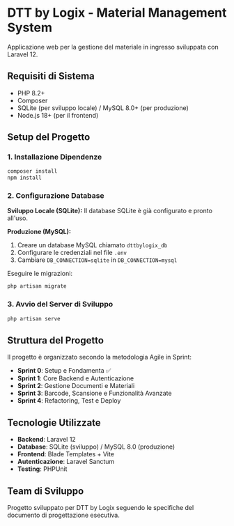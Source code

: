 # DTT by Logix - Material Management System

Applicazione web per la gestione del materiale in ingresso sviluppata con Laravel 12.

## Requisiti di Sistema

- PHP 8.2+
- Composer
- SQLite (per sviluppo locale) / MySQL 8.0+ (per produzione)
- Node.js 18+ (per il frontend)

## Setup del Progetto

### 1. Installazione Dipendenze
```bash
composer install
npm install
```

### 2. Configurazione Database
**Sviluppo Locale (SQLite):**
Il database SQLite è già configurato e pronto all'uso.

**Produzione (MySQL):**
1. Creare un database MySQL chiamato `dttbylogix_db`
2. Configurare le credenziali nel file `.env`
3. Cambiare `DB_CONNECTION=sqlite` in `DB_CONNECTION=mysql`

Eseguire le migrazioni:
```bash
php artisan migrate
```

### 3. Avvio del Server di Sviluppo
```bash
php artisan serve
```

## Struttura del Progetto

Il progetto è organizzato secondo la metodologia Agile in Sprint:

- **Sprint 0**: Setup e Fondamenta ✅
- **Sprint 1**: Core Backend e Autenticazione
- **Sprint 2**: Gestione Documenti e Materiali  
- **Sprint 3**: Barcode, Scansione e Funzionalità Avanzate
- **Sprint 4**: Refactoring, Test e Deploy

## Tecnologie Utilizzate

- **Backend**: Laravel 12
- **Database**: SQLite (sviluppo) / MySQL 8.0 (produzione)
- **Frontend**: Blade Templates + Vite
- **Autenticazione**: Laravel Sanctum
- **Testing**: PHPUnit

## Team di Sviluppo

Progetto sviluppato per DTT by Logix seguendo le specifiche del documento di progettazione esecutiva.
